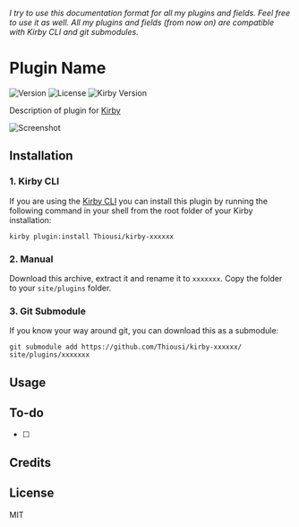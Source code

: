 _I try to use this documentation format for all my plugins and fields. Feel free to use it as well. All my plugins and fields (from now on) are compatible with Kirby CLI and git submodules._

# Plugin Name
![Version](https://img.shields.io/badge/version-1.0.0-green.svg)
![License](https://img.shields.io/badge/license-MIT-green.svg)
![Kirby Version](https://img.shields.io/badge/Kirby-2.3%2B-red.svg)

Description of plugin for [Kirby](http://getkirby.com)

![Screenshot]( http://placehold.it/450x150?text=your+screenshot)

## Installation

### 1. Kirby CLI

If you are using the [Kirby CLI](https://github.com/getkirby/cli) you can install this plugin by running the following command in your shell from the root folder of your Kirby installation:

```
kirby plugin:install Thiousi/kirby-xxxxxx
```

### 2. Manual
Download this archive, extract it and rename it to `xxxxxxx`. Copy the folder to your `site/plugins` folder.

### 3. Git Submodule
If you know your way around git, you can download this as a submodule:

```
git submodule add https://github.com/Thiousi/kirby-xxxxxx/ site/plugins/xxxxxxx
```

## Usage


## To-do
- [ ]

## Credits

## License
MIT
